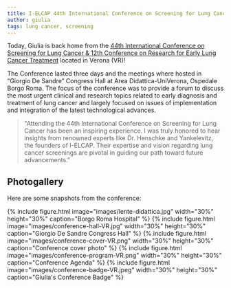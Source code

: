 ```yaml
---
title: I-ELCAP 44th International Conference on Screening for Lung Cancer
author: giulia
tags: lung cancer, screening
---
```


Today, Giulia is back home from the [44th International Conference on Screening for Lung Cancer &
12th Conference on Research for Early Lung Cancer Treatment](https://www.organizing.it/event/44th-international-conference-on-screening-for-lung-cancer-12th-conference-on-research-for-early-lung-cancer-treatment/) located in Verona (VR)!

The Conference lasted three days and the meetings where hosted in “Giorgio De Sandre” Congress Hall at Area Didattica-UniVerona, Ospedale Borgo Roma. The focus of the conference was to provide a forum to discuss the most urgent clinical and research topics related to early diagnosis and treatment of lung cancer and largely focused on issues of implementation and integration of the latest technological advances.

> "Attending the 44th International Conference on Screening for Lung Cancer has been an inspiring experience. I was truly honored to hear insights from renowned experts like Dr. Henschke and Yankelevitz, the founders of I-ELCAP. Their expertise and vision regarding lung cancer screenings are pivotal in guiding our path toward future advancements."

## Photogallery

Here are some snapshots from the conference:

{% include figure.html image="images/lente-didattica.jpg" width="30%" height="30%" caption="Borgo Roma Hospital" %}
{% include figure.html image="images/conference-hall-VR.jpg" width="30%" height="30%" caption="Giorgio De Sandre Congress Hall" %}
{% include figure.html image="images/conference-cover-VR.png" width="30%" height="30%" caption="Conference cover photo" %}
{% include figure.html image="images/conference-program-VR.png" width="30%" height="30%" caption="Conference Agenda" %}
{% include figure.html image="images/conference-badge-VR.jpeg" width="30%" height="30%" caption="Giulia's Conference Badge" %}


